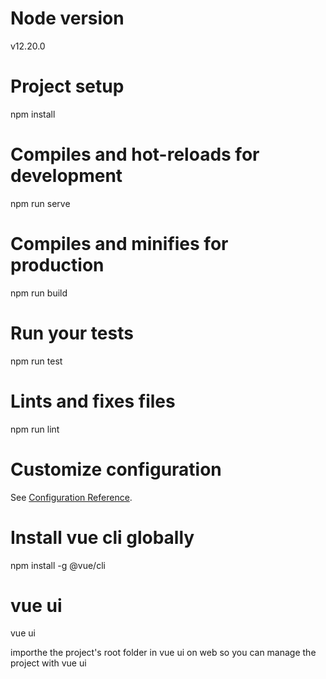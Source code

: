 # Node version
v12.20.0

# Project setup
npm install

# Compiles and hot-reloads for development
npm run serve

# Compiles and minifies for production
npm run build

# Run your tests
npm run test

# Lints and fixes files
npm run lint

# Customize configuration
See [Configuration Reference](https://cli.vuejs.org/config/).

# Install vue cli globally
npm install -g @vue/cli

# vue ui
vue ui

importhe the project's root folder in vue ui on web so you can manage the project with vue ui
